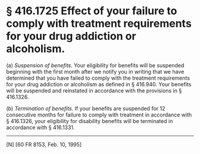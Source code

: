 # § 416.1725   Effect of your failure to comply with treatment requirements for your drug addiction or alcoholism.

(a) *Suspension of benefits.* Your eligibility for benefits will be suspended beginning with the first month after we notify you in writing that we have determined that you have failed to comply with the treatment requirements for your drug addiction or alcoholism as defined in § 416.940. Your benefits will be suspended and reinstated in accordance with the provisions in § 416.1326.


(b) *Termination of benefits.* If your benefits are suspended for 12 consecutive months for failure to comply with treatment in accordance with § 416.1326, your eligibility for disability benefits will be terminated in accordance with § 416.1331.



---

[N] [60 FR 8153, Feb. 10, 1995]




